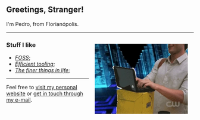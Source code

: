## Greetings, Stranger!

I'm Pedro, from Florianópolis.

---

<img align="right" width="250" style="margin: 1rem;" src="https://github.com/PedroBinotto/PedroBinotto/blob/main/kekw.webp" />

### Stuff I like

- [_FOSS_](https://www.fsf.org/);
- [_Efficient tooling_](https://neovim.io/);
- [_The finer things in life_](https://en.wikipedia.org/wiki/Beer);

---

Feel free to [visit my personal website](https://pedrobinotto.xyz/) or [get in touch through my e-mail](mailto:contato@pedrobinotto.xyz).
